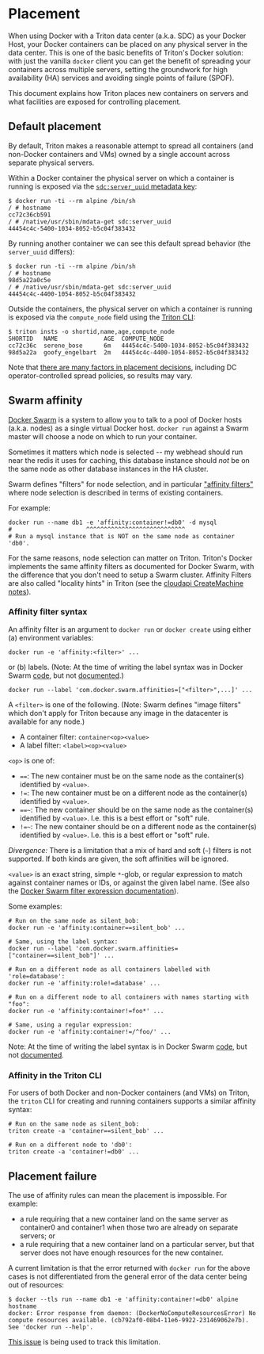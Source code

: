 # Placement

When using Docker with a Triton data center (a.k.a. SDC) as your Docker Host, your Docker containers can be placed on any physical server in the data center. This is one of the basic benefits of Triton's Docker solution: with just the vanilla `docker` client you can get the benefit of spreading your containers across multiple servers, setting the groundwork for high availability (HA) services and avoiding single points of failure (SPOF).

This document explains how Triton places new containers on servers and what facilities are exposed for controlling placement.


## Default placement

By default, Triton makes a reasonable attempt to spread all containers (and non-Docker containers and VMs) owned by a single account across separate physical servers.

Within a Docker container the physical server on which a container is running is exposed via the [`sdc:server_uuid` metadata key](http://eng.joyent.com/mdata/datadict.html):

    $ docker run -ti --rm alpine /bin/sh
    / # hostname
    cc72c36cb591
    / # /native/usr/sbin/mdata-get sdc:server_uuid
    44454c4c-5400-1034-8052-b5c04f383432

By running another container we can see this default spread behavior (the `server_uuid` differs):

    $ docker run -ti --rm alpine /bin/sh
    / # hostname
    98d5a22a0c5e
    / # /native/usr/sbin/mdata-get sdc:server_uuid
    44454c4c-4400-1054-8052-b5c04f383432

Outside the containers, the physical server on which a container is running is exposed via the `compute_node` field using the [Triton CLI](https://github.com/joyent/node-triton):

    $ triton insts -o shortid,name,age,compute_node
    SHORTID   NAME             AGE  COMPUTE_NODE
    cc72c36c  serene_bose      6m   44454c4c-5400-1034-8052-b5c04f383432
    98d5a22a  goofy_engelbart  2m   44454c4c-4400-1054-8052-b5c04f383432

Note that [there are many factors in placement decisions](https://github.com/joyent/sdc-designation/blob/master/docs/index.md), including DC operator-controlled spread policies, so results may vary.


## Swarm affinity

[Docker Swarm](https://docs.docker.com/swarm/overview/) is a system to allow you to talk to a pool of Docker hosts (a.k.a. nodes) as a single virtual Docker
host. `docker run` against a Swarm master will choose a node on which to run your container.

Sometimes it matters which node is selected -- my webhead should run near the redis it uses for caching, this database instance should *not* be on the same node as other database instances in the HA cluster.

Swarm defines "filters" for node selection, and in particular ["affinity filters"](https://docs.docker.com/swarm/scheduler/filter/#use-an-affinity-filter) where node selection is described in terms of existing containers.

For example:

    docker run --name db1 -e 'affinity:container!=db0' -d mysql
    #                     ^^^^^^^^^^^^^^^^^^^^^^^^^^^^
    # Run a mysql instance that is NOT on the same node as container 'db0'.

For the same reasons, node selection can matter on Triton. Triton's Docker implements the same affinity filters as documented for Docker Swarm, with the difference that you don't need to setup a Swarm cluster. Affinity Filters are also called "locality hints" in Triton (see the [cloudapi CreateMachine notes](https://apidocs.joyent.com/cloudapi/#CreateMachine)).

### Affinity filter syntax

An affinity filter is an argument to `docker run` or `docker create` using
either (a) environment variables:

    docker run -e 'affinity:<filter>' ...

or (b) labels. (Note: At the time of writing the label syntax was in Docker Swarm [code](https://github.com/docker/swarm/blob/d9beef7/cluster/config.go#L83-L86), but not [documented](https://docs.docker.com/swarm/scheduler/filter/).)

    docker run --label 'com.docker.swarm.affinities=["<filter>",...]' ...


A `<filter>` is one of the following. (Note: Swarm defines "image filters" which don't apply for Triton because any image in the datacenter is available
for any node.)

- A container filter: `container<op><value>`
- A label filter: `<label><op><value>`

`<op>` is one of:

- `==`: The new container must be on the same node as the container(s)
  identified by `<value>`.
- `!=`: The new container must be on a different node as the container(s)
  identified by `<value>`.
- `==~`: The new container should be on the same node as the container(s)
  identified by `<value>`. I.e. this is a best effort or "soft" rule.
- `!=~`: The new container should be on a different node as the container(s)
  identified by `<value>`. I.e. this is a best effort or "soft" rule.

*Divergence:* There is a limitation that a mix of hard and soft (`~`) filters is not supported. If both kinds are given, the soft affinities will be ignored.

`<value>` is an exact string, simple `*`-glob, or regular expression to match against container names or IDs, or against the given label name. (See also the [Docker Swarm filter expression documentation](https://docs.docker.com/swarm/scheduler/filter/#how-to-write-filter-expressions)).

Some examples:

    # Run on the same node as silent_bob:
    docker run -e 'affinity:container==silent_bob' ...

    # Same, using the label syntax:
    docker run --label 'com.docker.swarm.affinities=["container==silent_bob"]' ...

    # Run on a different node as all containers labelled with 'role=database':
    docker run -e 'affinity:role!=database' ...

    # Run on a different node to all containers with names starting with "foo":
    docker run -e 'affinity:container!=foo*' ...

    # Same, using a regular expression:
    docker run -e 'affinity:container!=/^foo/' ...

Note: At the time of writing the label syntax is in Docker Swarm [code](https://github.com/docker/swarm/blob/d9beef7/cluster/config.go#L83-L86), but not [documented](https://docs.docker.com/swarm/scheduler/filter/).

### Affinity in the Triton CLI

For users of both Docker and non-Docker containers (and VMs) on Triton, the `triton` CLI for creating and running containers supports a similar affinity
syntax:

    # Run on the same node as silent_bob:
    triton create -a 'container==silent_bob' ...

    # Run on a different node to 'db0':
    triton create -a 'container!=db0' ...


## Placement failure

The use of affinity rules can mean the placement is impossible. For example:

- a rule requiring that a new container land on the same server as container0 and container1 when those two are already on separate servers; or
- a rule requiring that a new container land on a particular server, but that server does not have enough resources for the new container.

A current limitation is that the error returned with `docker run` for the above cases is not differentiated from the general error of the data center
being out of resources:

```
$ docker --tls run --name db1 -e 'affinity:container!=db0' alpine hostname
docker: Error response from daemon: (DockerNoComputeResourcesError) No compute resources available. (cb792af0-08b4-11e6-9922-231469062e7b).
See 'docker run --help'.
```

[This issue](https://smartos.org/bugview/DOCKER-815) is being used to track this limitation.

